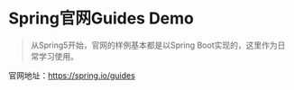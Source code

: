 # Spring官网Guides Demo

>从Spring5开始，官网的样例基本都是以Spring Boot实现的，这里作为日常学习使用。

官网地址：https://spring.io/guides
